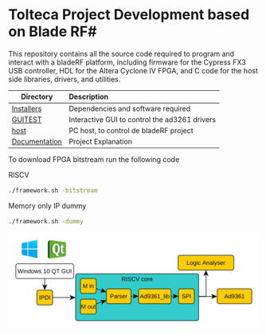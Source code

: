 # Tolteca Project Development based on Blade RF#
This repository contains all the source code required to program and interact with a bladeRF platform, including firmware for the Cypress FX3 USB controller, HDL for the Altera Cyclone IV FPGA, and C code for the host side libraries, drivers, and utilities.

| Directory         | Description                                                                                       |
| ----------------- |:--------------------------------------------------------------------------------------------------|
| [Installers](Installers) | Dependencies and software required                                |
| [GUITEST](GUITEST) | Interactive GUI to control the ad3261 drivers                           |
| [host](Nuand_Blade_Base/host)  | PC host, to control de bladeRF project                     |
| [Documentation](Documentation/Documentation.pdf)  | Project Explanation                   |


To download FPGA bitstream run the following code

RISCV

```bash
./framework.sh -bitstream
```
Memory only IP dummy

```bash
./framework.sh -dummy
```

![Alt text](GUIoverwiew.jpg?raw=true "General Spec")